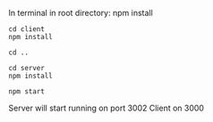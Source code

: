 
In terminal in root directory:
	npm install
	
	cd client
	npm install
	
	cd ..
	
	cd server
	npm install
	
	npm start

Server will start running on port 3002
Client on 3000

